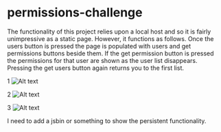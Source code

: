 # permissions-challenge

The functionality of this project relies upon a local host and so it is fairly unimpressive as a static page.
However, it functions as follows. Once the users button is pressed the page is populated with users and get permissions 
buttons beside them.
If the get permission button is pressed the permissions for that user are shown as the user list disappears. 
Pressing the get users button again returns you to the first list.

1 ![Alt text](https://github.com/lcdonaldson/permissions-challenge/blob/gh-pages/spud1.png)

2 ![Alt text](https://github.com/lcdonaldson/permissions-challenge/blob/gh-pages/spud2.png)

3 ![Alt text](https://github.com/lcdonaldson/permissions-challenge/blob/gh-pages/spud3.png)

I need to add a jsbin or something to show the persistent functionality.
